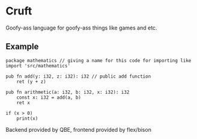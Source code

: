 # Cruft
Goofy-ass language for goofy-ass things like games and etc.

## Example
```cruft
package mathematics // giving a name for this code for importing like import 'src/mathematics'

pub fn add(y: i32, z: i32): i32 // public add function
    ret (y + z)

pub fn arithmetic(a: i32, b: i32, x: i32): i32
    const x: i32 = add(a, b)
    ret x

if (x > 0)
    print(x)
```

Backend provided by QBE, frontend provided by flex/bison